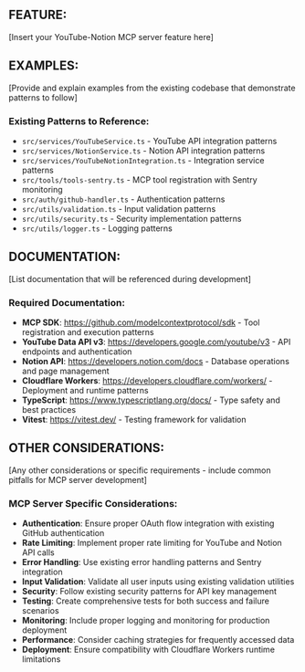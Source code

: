 ## FEATURE:

[Insert your YouTube-Notion MCP server feature here]

## EXAMPLES:

[Provide and explain examples from the existing codebase that demonstrate patterns to follow]

### Existing Patterns to Reference:
- `src/services/YouTubeService.ts` - YouTube API integration patterns
- `src/services/NotionService.ts` - Notion API integration patterns
- `src/services/YouTubeNotionIntegration.ts` - Integration service patterns
- `src/tools/tools-sentry.ts` - MCP tool registration with Sentry monitoring
- `src/auth/github-handler.ts` - Authentication patterns
- `src/utils/validation.ts` - Input validation patterns
- `src/utils/security.ts` - Security implementation patterns
- `src/utils/logger.ts` - Logging patterns

## DOCUMENTATION:

[List documentation that will be referenced during development]

### Required Documentation:
- **MCP SDK**: https://github.com/modelcontextprotocol/sdk - Tool registration and execution patterns
- **YouTube Data API v3**: https://developers.google.com/youtube/v3 - API endpoints and authentication
- **Notion API**: https://developers.notion.com/docs - Database operations and page management
- **Cloudflare Workers**: https://developers.cloudflare.com/workers/ - Deployment and runtime patterns
- **TypeScript**: https://www.typescriptlang.org/docs/ - Type safety and best practices
- **Vitest**: https://vitest.dev/ - Testing framework for validation

## OTHER CONSIDERATIONS:

[Any other considerations or specific requirements - include common pitfalls for MCP server development]

### MCP Server Specific Considerations:
- **Authentication**: Ensure proper OAuth flow integration with existing GitHub authentication
- **Rate Limiting**: Implement proper rate limiting for YouTube and Notion API calls
- **Error Handling**: Use existing error handling patterns and Sentry integration
- **Input Validation**: Validate all user inputs using existing validation utilities
- **Security**: Follow existing security patterns for API key management
- **Testing**: Create comprehensive tests for both success and failure scenarios
- **Monitoring**: Include proper logging and monitoring for production deployment
- **Performance**: Consider caching strategies for frequently accessed data
- **Deployment**: Ensure compatibility with Cloudflare Workers runtime limitations
